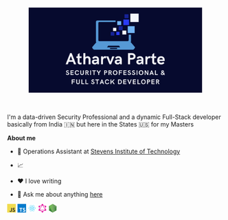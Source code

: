 <p align="center"><a href=""><img width="80%" alt="Hello, I'm Atharva a Driven Security Professional & a Full-Stack Developer" src="./assets/gh-readme-header.png" /></a></p>


<br/>

I'm a data-driven Security Professional and a dynamic Full-Stack developer basically from India 🇮🇳 but here in the States 🇺🇸 for my Masters

**About me**

- 💼  Operations Assistant at [Stevens Institute of Technology]((https://www.stevens.edu/))

- 📈 

- ❤️ I love writing 

- 💬 Ask me about anything [here](https://github.com/atharvaa9/atharvaa9/issues)

<code><img height="20" alt="javascript" src="https://raw.githubusercontent.com/github/explore/80688e429a7d4ef2fca1e82350fe8e3517d3494d/topics/javascript/javascript.png"></code>
<code><img height="20" alt="typescript" src="https://raw.githubusercontent.com/github/explore/80688e429a7d4ef2fca1e82350fe8e3517d3494d/topics/typescript/typescript.png"></code>
<code><img height="20" alt="react" src="https://raw.githubusercontent.com/github/explore/80688e429a7d4ef2fca1e82350fe8e3517d3494d/topics/react/react.png"></code>
<code><img height="20" alt="graphql" src="https://raw.githubusercontent.com/github/explore/5c058a388828bb5fde0bcafd4bc867b5bb3f26f3/topics/graphql/graphql.png"></code>
<code><img height="20" alt="nodejs" src="https://raw.githubusercontent.com/github/explore/80688e429a7d4ef2fca1e82350fe8e3517d3494d/topics/nodejs/nodejs.png"></code>   

